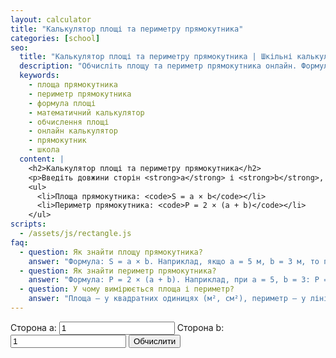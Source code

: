 ```yaml
---
layout: calculator
title: "Калькулятор площі та периметру прямокутника"
categories: [school]
seo:
  title: "Калькулятор площі та периметру прямокутника | Шкільні калькулятори"
  description: "Обчисліть площу та периметр прямокутника онлайн. Формули, приклади, зручний калькулятор для школярів і дорослих."
  keywords:
    - площа прямокутника
    - периметр прямокутника
    - формула площі
    - математичний калькулятор
    - обчислення площі
    - онлайн калькулятор
    - прямокутник
    - школа
  content: |
    <h2>Калькулятор площі та периметру прямокутника</h2>
    <p>Введіть довжини сторін <strong>a</strong> і <strong>b</strong>, щоб дізнатися:</p>
    <ul>
      <li>Площа прямокутника: <code>S = a × b</code></li>
      <li>Периметр прямокутника: <code>P = 2 × (a + b)</code></li>
    </ul>
scripts:
  - /assets/js/rectangle.js
faq:
  - question: Як знайти площу прямокутника?
    answer: "Формула: S = a × b. Наприклад, якщо a = 5 м, b = 3 м, то площа: 5 × 3 = 15 м²."
  - question: Як знайти периметр прямокутника?
    answer: "Формула: P = 2 × (a + b). Наприклад, при a = 5, b = 3: P = 2 × (5 + 3) = 16 м."
  - question: У чому вимірюється площа і периметр?
    answer: "Площа — у квадратних одиницях (м², см²), периметр — у лінійних (м, см)."
---
```


<form id="rectangle-form" autocomplete="off">
  <label>
    Сторона a:
    <input type="number" id="rect-a" value="1" min="0" step="any" required>
  </label>
  <label>
    Сторона b:
    <input type="number" id="rect-b" value="1" min="0" step="any" required>
  </label>
  <button type="submit">Обчислити</button>
</form>
<div id="rectangle-result" class="result"></div>
